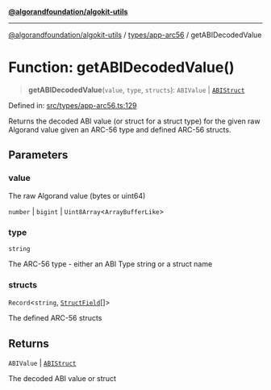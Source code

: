 [**@algorandfoundation/algokit-utils**](../../../README.md)

***

[@algorandfoundation/algokit-utils](../../../README.md) / [types/app-arc56](../README.md) / getABIDecodedValue

# Function: getABIDecodedValue()

> **getABIDecodedValue**(`value`, `type`, `structs`): `ABIValue` \| [`ABIStruct`](../type-aliases/ABIStruct.md)

Defined in: [src/types/app-arc56.ts:129](https://github.com/algorandfoundation/algokit-utils-ts/blob/main/src/types/app-arc56.ts#L129)

Returns the decoded ABI value (or struct for a struct type)
for the given raw Algorand value given an ARC-56 type and defined ARC-56 structs.

## Parameters

### value

The raw Algorand value (bytes or uint64)

`number` | `bigint` | `Uint8Array`\<`ArrayBufferLike`\>

### type

`string`

The ARC-56 type - either an ABI Type string or a struct name

### structs

`Record`\<`string`, [`StructField`](../interfaces/StructField.md)[]\>

The defined ARC-56 structs

## Returns

`ABIValue` \| [`ABIStruct`](../type-aliases/ABIStruct.md)

The decoded ABI value or struct
